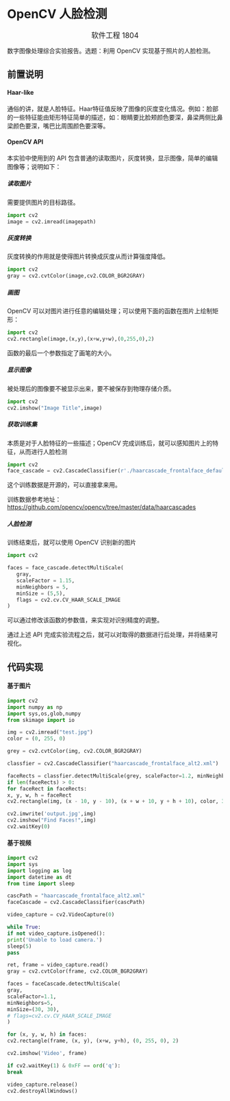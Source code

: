 # OpenCV 人脸检测

<center><big>软件工程 1804</big></center>

数字图像处理综合实验报告。选题：利用 OpenCV 实现基于照片的人脸检测。

## 前置说明

#### Haar-like

通俗的讲，就是人脸特征。Haar特征值反映了图像的灰度变化情况。例如：脸部的一些特征能由矩形特征简单的描述，如：眼睛要比脸颊颜色要深，鼻梁两侧比鼻梁颜色要深，嘴巴比周围颜色要深等。

#### OpenCV API

本实验中使用到的 API 包含普通的读取图片，灰度转换，显示图像，简单的编辑图像等；说明如下：

##### 读取图片

需要提供图片的目标路径。

```python
import cv2
image = cv2.imread(imagepath)
```

##### 灰度转换

灰度转换的作用就是使得图片转换成灰度从而计算强度降低。

```python
import cv2
gray = cv2.cvtColor(image,cv2.COLOR_BGR2GRAY)
```

##### 画图

OpenCV 可以对图片进行任意的编辑处理；可以使用下面的函数在图片上绘制矩形：

```python
import cv2
cv2.rectangle(image,(x,y),(x+w,y+w),(0,255,0),2)
```

函数的最后一个参数指定了画笔的大小。

##### 显示图像

被处理后的图像要不被显示出来，要不被保存到物理存储介质。

```python
import cv2
cv2.imshow("Image Title",image)
```

##### 获取训练集

本质是对于人脸特征的一些描述；OpenCV 完成训练后，就可以感知图片上的特征，从而进行人脸检测

```python
import cv2
face_cascade = cv2.CascadeClassifier(r'./haarcascade_frontalface_default.xml')
```

这个训练数据是开源的，可以直接拿来用。

训练数据参考地址：https://github.com/opencv/opencv/tree/master/data/haarcascades

##### 人脸检测

训练结束后，就可以使用 OpenCV 识别新的图片

```python
import cv2

faces = face_cascade.detectMultiScale(
   gray,
   scaleFactor = 1.15,
   minNeighbors = 5,
   minSize = (5,5),
   flags = cv2.cv.CV_HAAR_SCALE_IMAGE
)
```

可以通过修改该函数的参数值，来实现对识别精度的调整。

通过上述 API 完成实验流程之后，就可以对取得的数据进行后处理，并将结果可视化。

## 代码实现

#### 基于图片

```python
import cv2
import numpy as np
import sys,os,glob,numpy
from skimage import io

img = cv2.imread("test.jpg")
color = (0, 255, 0)

grey = cv2.cvtColor(img, cv2.COLOR_BGR2GRAY)

classfier = cv2.CascadeClassifier("haarcascade_frontalface_alt2.xml")

faceRects = classfier.detectMultiScale(grey, scaleFactor=1.2, minNeighbors=3, minSize=(32, 32))
if len(faceRects) > 0: 
for faceRect in faceRects: 
x, y, w, h = faceRect
cv2.rectangle(img, (x - 10, y - 10), (x + w + 10, y + h + 10), color, 3) 

cv2.imwrite('output.jpg',img)
cv2.imshow("Find Faces!",img)
cv2.waitKey(0)
```

#### 基于视频

```python
import cv2
import sys
import logging as log
import datetime as dt
from time import sleep

cascPath = "haarcascade_frontalface_alt2.xml"
faceCascade = cv2.CascadeClassifier(cascPath)

video_capture = cv2.VideoCapture(0)

while True:
if not video_capture.isOpened():
print('Unable to load camera.')
sleep(5)
pass

ret, frame = video_capture.read()
gray = cv2.cvtColor(frame, cv2.COLOR_BGR2GRAY)

faces = faceCascade.detectMultiScale(
gray,
scaleFactor=1.1,
minNeighbors=5,
minSize=(30, 30),
# flags=cv2.cv.CV_HAAR_SCALE_IMAGE
)

for (x, y, w, h) in faces:
cv2.rectangle(frame, (x, y), (x+w, y+h), (0, 255, 0), 2)

cv2.imshow('Video', frame)

if cv2.waitKey(1) & 0xFF == ord('q'):
break

video_capture.release()
cv2.destroyAllWindows()
```

